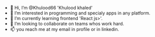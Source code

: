 - 👋 Hi, I’m @Khulood66 'Khulood khaled'
- 👀 I’m interested in programming and specialy apps in any platform.
- 🌱 I’m currently learning frontend 'React js>'.
- 💞️ I’m looking to collaborate on teams whos work hard.
- 📫 you reach me at my email in profile or in linkedin.
